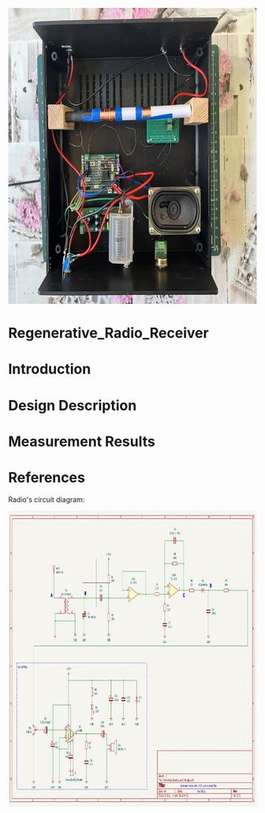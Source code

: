 <p align="center">
<img src="./img/Regenerative_Radio_Receiver_Internals.jpg" width="1000" height="600"/>
</p> 

# Regenerative_Radio_Receiver

# Introduction

# Design Description

# Measurement Results

# References

Radio's circuit diagram:
<p align="center">
<img src="./img/Regenerative_Radio_Receiver.png" width="1000" height="600"/>
</p> 